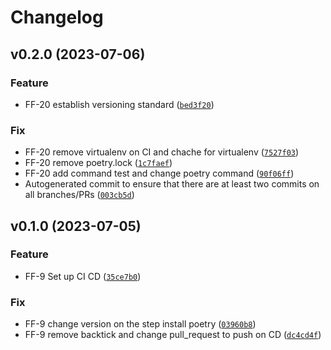 # Changelog

<!--next-version-placeholder-->

## v0.2.0 (2023-07-06)

### Feature

* FF-20 establish versioning standard ([`bed3f20`](https://github.com/ioet/ioet-feature-flag/commit/bed3f20b8a0a2ab4972a3c66948b337a8d765065))

### Fix

* FF-20 remove virtualenv on CI and chache for virtualenv ([`7527f03`](https://github.com/ioet/ioet-feature-flag/commit/7527f03779a1cf67a5df59847cd85119f2a10a94))
* FF-20 remove poetry.lock ([`1c7faef`](https://github.com/ioet/ioet-feature-flag/commit/1c7faef55cb7039f90e9b4e1583c26f78fa48f78))
* FF-20 add command test and change poetry command ([`90f06ff`](https://github.com/ioet/ioet-feature-flag/commit/90f06ffb6dd1befd32343ad227f3e3a28eae7c95))
* Autogenerated commit to ensure that there are at least two commits on all branches/PRs ([`003cb5d`](https://github.com/ioet/ioet-feature-flag/commit/003cb5d3070ea2e301edb8144a072b714580af5e))

## v0.1.0 (2023-07-05)

### Feature

* FF-9 Set up CI CD ([`35ce7b0`](https://github.com/ioet/ioet-feature-flag/commit/35ce7b06615fac87fe0f7065cfd2a6b7a2704e7b))

### Fix

* FF-9 change version on the step install poetry ([`03960b8`](https://github.com/ioet/ioet-feature-flag/commit/03960b86cb76a830230a13e7163d19bdd476c901))
* FF-9 remove backtick and change pull_request to push on CD ([`dc4cd4f`](https://github.com/ioet/ioet-feature-flag/commit/dc4cd4f05c4ce1e468926a0be7990a853eea9068))
